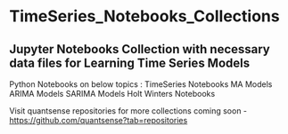 # TimeSeries_Notebooks_Collections
Jupyter Notebooks Collection with necessary data files for Learning Time Series Models
--
Python Notebooks on below topics :
TimeSeries Notebooks
MA Models
ARIMA Models
SARIMA Models
Holt Winters Notebooks


Visit quantsense repositories for more collections coming soon - 
https://github.com/quantsense?tab=repositories
